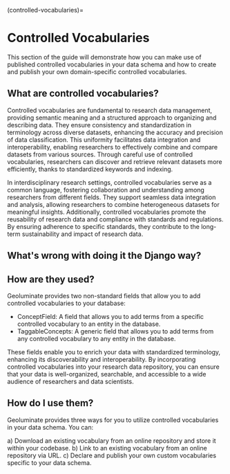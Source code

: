 (controlled-vocabularies)=
# Controlled Vocabularies

This section of the guide will demonstrate how you can make use of published controlled vocabularies in your data schema and how to create and publish your own domain-specific controlled vocabularies.

## What are controlled vocabularies?

Controlled vocabularies are fundamental to research data management, providing semantic meaning and a structured approach to organizing and describing data. They ensure consistency and standardization in terminology across diverse datasets, enhancing the accuracy and precision of data classification. This uniformity facilitates data integration and interoperability, enabling researchers to effectively combine and compare datasets from various sources. Through careful use of controlled vocabularies, researchers can discover and retrieve relevant datasets more efficiently, thanks to standardized keywords and indexing.

In interdisciplinary research settings, controlled vocabularies serve as a common language, fostering collaboration and understanding among researchers from different fields. They support seamless data integration and analysis, allowing researchers to combine heterogeneous datasets for meaningful insights. Additionally, controlled vocabularies promote the reusability of research data and compliance with standards and regulations. By ensuring adherence to specific standards, they contribute to the long-term sustainability and impact of research data.


## What's wrong with doing it the Django way?




## How are they used?

Geoluminate provides two non-standard fields that allow you to add controlled vocabularies to your database:

- ConceptField: A field that allows you to add terms from a specific controlled vocabulary to an entity in the database.
- TaggableConcepts: A generic field that allows you to add terms from any controlled vocabulary to any entity in the database.

These fields enable you to enrich your data with standardized terminology, enhancing its discoverability and interoperability. By incorporating controlled vocabularies into your research data repository, you can ensure that your data is well-organized, searchable, and accessible to a wide audience of researchers and data scientists.


## How do I use them?


Geoluminate provides three ways for you to utilize controlled vocabularies in your data schema. You can:

a) Download an existing vocabulary from an online repository and store it within your codebase.
b) Link to an existing vocabulary from an online repository via URL.
c) Declare and publish your own custom vocabularies specific to your data schema.

<!-- link to existing vocabularies via URL, or declare and publish your own custom vocabularies specific to your data schema. By incorporating controlled vocabularies into your research data repository, you can ensure that your data is well-organized, searchable, and accessible to a wide audience of researchers and data scientists.


Controlled vocabularies are fundamental to research data management, providing semantic meaning and a structured approach to organizing and describing data. Geoluminate provides three ways to utilize controlled vocabularies in your schemas:

1. Download an existing vocabulary from an online repository and store it within your codebase.
2. Directly link to an existing vocabulary from an online repository via URL.
3. Declare and publish your own domain-specific vocabularies within you portal.

Whichever way, controlled vocabularies will ultimately enhance the findability and interoperability of data within your repository.   -->